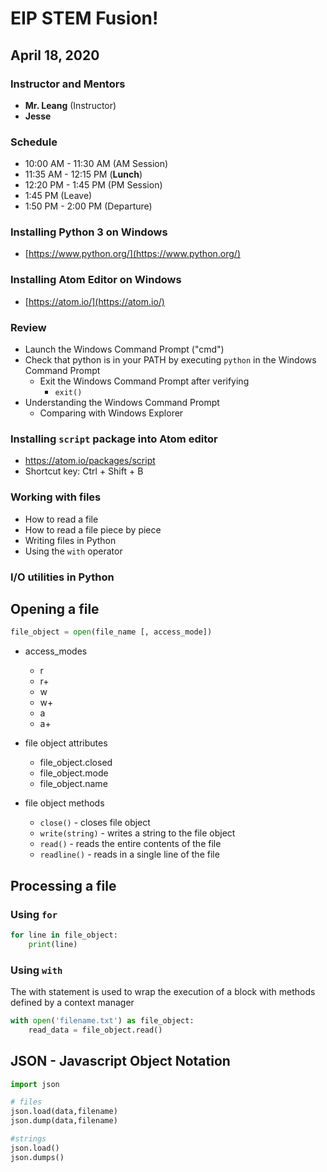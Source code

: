 # EIP STEM Fusion!
## April 18, 2020

### Instructor and Mentors

*  **Mr. Leang** (Instructor) 
*  **Jesse**

### Schedule

*  10:00 AM - 11:30 AM (AM Session)
*  11:35 AM - 12:15 PM (**Lunch**)
*  12:20 PM - 1:45 PM (PM Session)
*  1:45 PM (Leave)
*  1:50 PM - 2:00 PM (Departure)

### Installing Python 3 on Windows
  * [https://www.python.org/](https://www.python.org/)

### Installing Atom Editor on Windows
  *  [https://atom.io/](https://atom.io/)

### Review

  *  Launch the Windows Command Prompt ("cmd")
  *  Check that python is in your PATH by executing `python` in the Windows Command Prompt
     *  Exit the Windows Command Prompt after verifying
         * `exit()`
  *  Understanding the Windows Command Prompt
     *  Comparing with Windows Explorer

### Installing `script` package into Atom editor
  *  https://atom.io/packages/script
  *  Shortcut key: Ctrl + Shift + B

### Working with files

  *  How to read a file
  *  How to read a file piece by piece
  *  Writing files in Python
  *  Using the `with` operator

### I/O utilities in Python

## Opening a file

```python
file_object = open(file_name [, access_mode])
```

*  access_modes
    *  r
    *  r+
    *  w
    *  w+
    *  a
    *  a+

*  file object attributes
    *  file_object.closed
    *  file_object.mode
    *  file_object.name

*  file object methods
    *  `close()` - closes file object
    *  `write(string)` - writes a string to the file object
    *  `read()` - reads the entire contents of the file
    *  `readline()` - reads in a single line of the file

## Processing a file

### Using `for`

```python
for line in file_object:
    print(line)
```

### Using `with`

The with statement is used to wrap the execution of a block with methods defined by a context manager

```python
with open('filename.txt') as file_object:
    read_data = file_object.read()
```

## JSON - Javascript Object Notation

```python
import json

# files
json.load(data,filename)
json.dump(data,filename)

#strings
json.load()
json.dumps()
```

